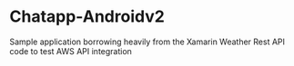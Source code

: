 # Chatapp-Androidv2
Sample application borrowing heavily from the Xamarin Weather Rest API code to test AWS API integration

